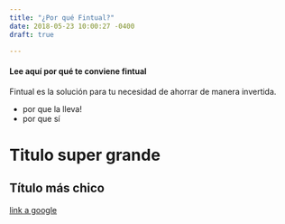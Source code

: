 ```yaml
---
title: "¿Por qué Fintual?"
date: 2018-05-23 10:00:27 -0400
draft: true

---
```

#### Lee aquí por qué te conviene fintual

Fintual es la solución para tu necesidad de ahorrar de manera invertida.

* por que la lleva!
* por que sí

# Titulo super grande

## Título más chico

[link a google](https://google.com)

